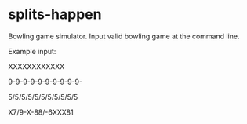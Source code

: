 # splits-happen
Bowling game simulator. Input valid bowling game at the command line. 

Example input: 

XXXXXXXXXXXX 

9-9-9-9-9-9-9-9-9-9-

5/5/5/5/5/5/5/5/5/5/5

X7/9-X-88/-6XXX81

